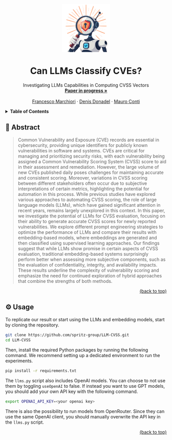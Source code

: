 <div id="top"></div>
<!-- PROJECT LOGO -->
<br />
<div align="center">
  <a href="https://github.com/spritz-group/LLM-CVSS">
    <img src="assets/logo.png" alt="Logo" width="150" height="150">
  </a>

  <h1 align="center">Can LLMs Classify CVEs?</h1>

  <p align="center">
    Investigating LLMs Capabilities in Computing CVSS Vectors
    <br />
    <a href="https://github.com/spritz-group/LLM-CVSS"><strong>Paper in progress »</strong></a>
    <br />
    <br />
    <a href="https://www.math.unipd.it/~fmarchio/">Francesco Marchiori</a>
    ·
    <a href="https://www.math.unipd.it/~donadel">Denis Donadel</a>
    ·
    <a href="https://www.math.unipd.it/~conti/">Mauro Conti</a>
  </p>
</div>

<!-- TABLE OF CONTENTS -->
<details>
  <summary><strong>Table of Contents</strong></summary>
  <ol>
    <li>
      <a href="#abstract">Abstract</a>
    </li>
    <li>
      <a href="#usage">Usage</a>
    </li>
  </ol>
</details>

<div id="abstract"></div>

## 🧩 Abstract

>Common Vulnerability and Exposure (CVE) records are essential in cybersecurity, providing unique identifiers for publicly known vulnerabilities in software and systems. CVEs are critical for managing and prioritizing security risks, with each vulnerability being assigned a Common Vulnerability Scoring System (CVSS) score to aid in their assessment and remediation. However, the large volume of new CVEs published daily poses challenges for maintaining accurate and consistent scoring. Moreover, variations in CVSS scoring between different stakeholders often occur due to subjective interpretations of certain metrics, highlighting the potential for automation in this process. While previous studies have explored various approaches to automating CVSS scoring, the role of large language models (LLMs), which have gained significant attention in recent years, remains largely unexplored in this context. In this paper, we investigate the potential of LLMs for CVSS evaluation, focusing on their ability to generate accurate CVSS scores for newly reported vulnerabilities. We explore different prompt engineering strategies to optimize the performance of LLMs and compare their results with embedding-based models, where embeddings are generated and then classified using supervised learning approaches. Our findings suggest that while LLMs show promise in certain aspects of CVSS evaluation, traditional embedding-based systems surprisingly perform better when assessing more subjective components, such as the evaluation of confidentiality, integrity, and availability impacts. These results underline the complexity of vulnerability scoring and emphasize the need for continued exploration of hybrid approaches that combine the strengths of both methods.

<p align="right"><a href="#top">(back to top)</a></p>
<div id="usage"></div>

## ⚙️ Usage

To replicate our result or start using the LLMs and embedding models, start by cloning the repository.

```bash
git clone https://github.com/spritz-group/LLM-CVSS.git
cd LLM-CVSS
```

Then, install the required Python packages by running the following command. We recommend setting up a dedicated environment to run the experiments.

```bash
pip install -r requirements.txt
```

The `llms.py` script also includes OpenAI models. You can choose to not use them by toggling `useOpenAI` to false. If instead you want to use GPT models, you should add your own API key with the following command.

```bash
export OPENAI_API_KEY=<your openai key>
```

There is also the possibility to run models from OpenRouter. Since they can use the same OpenAI client, you should manually overwrite the API key in the `llms.py` script.

<p align="right"><a href="#top">(back to top)</a></p>